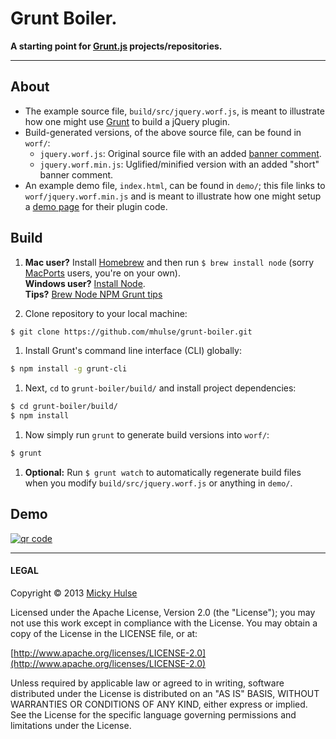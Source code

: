 # Grunt Boiler.

**A starting point for [Grunt.js](http://gruntjs.com/) projects/repositories.**

---

## About

* The example source file, `build/src/jquery.worf.js`, is meant to illustrate how one might use [Grunt](http://gruntjs.com/) to build a jQuery plugin.
* Build-generated versions, of the above source file, can be found in `worf/`:
	* `jquery.worf.js`: Original source file with an added [banner comment](http://gruntjs.com/getting-started#an-example-gruntfile).
	* `jquery.worf.min.js`: Uglified/minified version with an added "short" banner comment.
* An example demo file, `index.html`, can be found in `demo/`; this file links to `worf/jquery.worf.min.js` and is meant to illustrate how one might setup a [demo page](http://mhulse.github.io/grunt-boiler/demo/) for their plugin code.

## Build

1. **Mac user?** Install [Homebrew](http://mxcl.github.io/homebrew/) and then run `$ brew install node` (sorry [MacPorts](http://www.macports.org/) users, you're on your own).  
**Windows user?** [Install Node](http://nodejs.org/download/).  
**Tips?** [Brew Node NPM Grunt tips](https://github.com/registerguard/registerguard.github.com/wiki/Brew-Node-NPM-Grunt-tips)

1. Clone repository to your local machine:

 ```bash
 $ git clone https://github.com/mhulse/grunt-boiler.git
 ```

1. Install Grunt's command line interface (CLI) globally:

 ```bash
 $ npm install -g grunt-cli
 ```

1. Next, `cd` to `grunt-boiler/build/` and install project dependencies:

 ```bash
 $ cd grunt-boiler/build/
 $ npm install
 ```

1. Now simply run `grunt` to generate build versions into `worf/`:

 ```bash
 $ grunt
 ```

1. **Optional:** Run `$ grunt watch` to automatically regenerate build files when you modify `build/src/jquery.worf.js` or anything in `demo/`.

## Demo

[![qr code](http://chart.apis.google.com/chart?cht=qr&chl=https://github.com/mhulse/grunt-boiler/&chs=240x240)](http://mhulse.github.io/grunt-boiler/demo/)

---

#### LEGAL

Copyright &copy; 2013 [Micky Hulse](http://mhulse.com)

Licensed under the Apache License, Version 2.0 (the "License"); you may not use this work except in compliance with the License. You may obtain a copy of the License in the LICENSE file, or at:

[http://www.apache.org/licenses/LICENSE-2.0](http://www.apache.org/licenses/LICENSE-2.0)

Unless required by applicable law or agreed to in writing, software distributed under the License is distributed on an "AS IS" BASIS, WITHOUT WARRANTIES OR CONDITIONS OF ANY KIND, either express or implied. See the License for the specific language governing permissions and limitations under the License.
